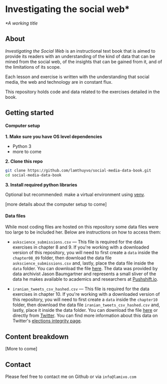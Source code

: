 # Investigating the social web*

_*A working title_


## About
_Investigating the Social Web_ is an instructional text book that is aimed to provide its readers with an understanding of the kind of data that can be mined from the social web, of the insights that can be gained from it, and of the limitations of its scope.

Each lesson and  exercise is written with the understanding that social media, the web and technology are in constant flux.

This repository holds code and data related to the exercises detailed in the book.

## Getting started

#### Computer setup
**1. Make sure you have OS level dependencies**
- Python 3
- more to come

**2. Clone this repo**
```bash
git clone https://github.com/lamthuyvo/social-media-data-book.git
cd social-media-data-book
```

**3. Install required python libraries**

Optional but recommended: make a virtual environment using [venv](https://docs.python.org/3/library/venv.html).

[more details about the computer setup to come]

#### Data files

While most coding files are hosted on this repository some data files were too large to be included her. Below are instructions on how to access them:


- `askscience_submissions.csv` — This file is required for the data exercises in chapter 8 and 9. If you're working with a downloaded version of this repository, you will need to first create a `data` inside the `chapter08_09` folder, then download the data file `askscience_submissions.csv` and, lastly, place the data file inside the `data` folder. You can download the file [here](https://www.dropbox.com/s/vvm6doirfuasux2/askscience_submissions.csv?dl=0). The data was provided by data archivist Jason Baumgartner and represents a small sliver of the data he makes available to academics and researchers at [Pushshift.io](https://pushshift.io/).

- `iranian_tweets_csv_hashed.csv` — This file is required for the data exercises in chapter 10. If you're working with a downloaded version of this repository, you will need to first create a `data` inside the `chapter10` folder, then download the data file `iranian_tweets_csv_hashed.csv` and, lastly, place it inside the data folder. You can download the file [here](https://www.dropbox.com/s/6vidcpzgg3na3cg/iranian_tweets_csv_hashed.csv?dl=0) or directly from [Twitter](https://storage.googleapis.com/twitter-election-integrity/hashed/iran_201901_1/iran_201901_1_tweets_csv_hashed.zip). You can find more information about this data on Twitter's [elections integrity page](https://about.twitter.com/en_us/values/elections-integrity.html#data).


## Content breakdown

[More to come]


## Contact

Please feel free to contact me on Github or via `info@lamivo.com`
